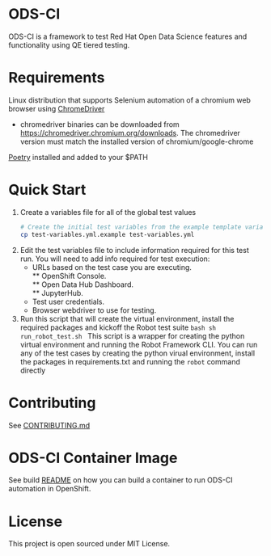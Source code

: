 # ODS-CI
ODS-CI is a framework to test Red Hat Open Data Science features and functionality
using QE tiered testing.
# Requirements
  Linux distribution that supports Selenium automation of a chromium web browser using [ChromeDriver](https://chromedriver.chromium.org)
  * chromedriver binaries can be downloaded from https://chromedriver.chromium.org/downloads. The chromedriver version must match the installed version of chromium/google-chrome

  [Poetry](https://python-poetry.org/docs/#installation) installed and added to your $PATH

# Quick Start
  1. Create a variables file for all of the global test values
     ```bash
     # Create the initial test variables from the example template variables file
     cp test-variables.yml.example test-variables.yml
     ```
  1. Edit the test variables file to include information required for this test run.
     You will need to add info required for test execution:
     * URLs based on the test case you are executing.<br>
        ** OpenShift Console.<br>
        ** Open Data Hub Dashboard.<br>
        ** JupyterHub.<br>
     * Test user credentials.
     * Browser webdriver to use for testing.
  1. Run this script that will create the virtual environment, install the required packages and kickoff the Robot test suite
    ```bash
    sh run_robot_test.sh
    ```
    This script is a wrapper for creating the python virtual environment and running the Robot Framework CLI.  You can run any of the test cases by creating the python virual environment, install the packages in requirements.txt and running the `robot` command directly
# Contributing
See [CONTRIBUTING.md](./CONTRIBUTING.md)
# ODS-CI Container Image
See build [README](build/README.md) on how you can build a container to run ODS-CI automation in OpenShift.
# License
This project is open sourced under MIT License.
